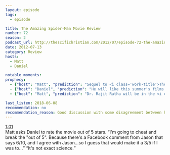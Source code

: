 ```yaml
---
layout: episode
tags:
  - episode

title: The Amazing Spider-Man Movie Review
number: 72
season: 2
podcast_url: http://thescifichristian.com/2012/07/episode-72-the-amazing-spider-man-movie-review/
date: 2012-07-13
category: Review
hosts:
  - Matt
  - Daniel

notable_moments:
prophecy: 
  - {"host": "Matt", "prediction": "Sequel to <i class='work-title'>The Amazing Spider-Man</i> will be called 'The Spectacular Spider-Man'", "veracity": false, "comments": "It was called <i class='work-title'>The Amazing Spider-Man 2</i>."}
  - {"host": "Daniel", "prediction": "He will like this summer's films in the following order: <i class='work-title'>The Dark Knight Rises</i>, <i class='work-title'>The Avengers</i>, <i class='work-title'>John Carter</i>, <i class='work-title'>The Amazing Spider-Man</i>.", "veracity": true, "comments": "As far as I can tell, this is correct."}
  - {"host": "Matt", "prediction": "Dr. Rajit Ratha will be in the <i class='work-title'>The Amazing Spider-Man</i> sequel.", "veracity": false, "comments": ""}

last_listen: 2018-06-08
recommendation: no
recommendation_reason: Good discussion with some disagreement between hosts. Unless you're a huge fan of the movie though, you can skip. 
---
```

<div class="quote">
  <a class="timestamp tag is-medium is-rounded is-primary" href="http://thescifichristian.com/2012/07/episode-72-the-amazing-spider-man-movie-review/#t=1:01">1:01</a>
  <div class="quote">
  <span class="quote-context is-size-6">Matt asks Daniel to rate the movie out of 5 stars.</span>
  <q class="daniel">I'm going to cheat and break the "out of 5". Because there's a Facebook comment from Jason that says 6/10, and I agree with Jason...so I guess that would make it a 3/5 if I was to...</q>
  <q class="matt">It's not exact science.</q>
</div>